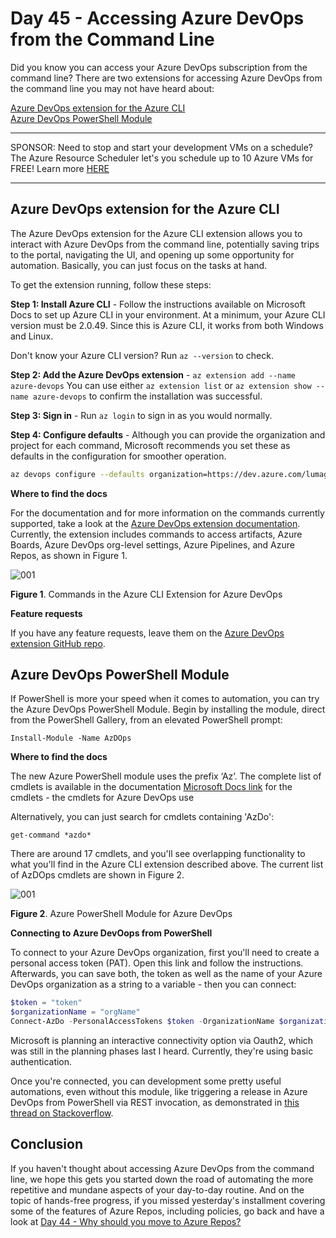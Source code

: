 # Day 45 - Accessing Azure DevOps from the Command Line

Did you know you can access your Azure DevOps subscription from the command line? There are two extensions for accessing Azure DevOps from the command line you may not have heard about:

[Azure DevOps extension for the Azure CLI](#azure-devops-extension-for-the-azure-cli) </br>
[Azure DevOps PowerShell Module](#azure-devops-powershell-module) </br>

***
SPONSOR: Need to stop and start your development VMs on a schedule? The Azure Resource Scheduler let's you schedule up to 10 Azure VMs for FREE! Learn more [HERE](https://azuremarketplace.microsoft.com/en-us/marketplace/apps/lumagatena.resourcescheduler?tab=Overview)
***

## Azure DevOps extension for the Azure CLI

The  Azure DevOps extension for the Azure CLI extension allows you to interact with Azure DevOps from the command line, potentially saving trips to the portal, navigating the UI, and opening up some opportunity for automation. Basically, you can just focus on the tasks at hand.

To get the extension running, follow these steps:

**Step 1: Install Azure CLI** - Follow the instructions available on Microsoft Docs to set up Azure CLI in your environment. At a minimum, your Azure CLI version must be 2.0.49. Since this is Azure CLI, it works from both Windows and Linux.

Don't know your Azure CLI version? Run `az --version` to check.

**Step 2: Add the Azure DevOps extension** - `az extension add --name azure-devops` You can use either `az extension list` or `az extension show --name azure-devops` to confirm the installation was successful.

**Step 3: Sign in** - Run `az login` to sign in as you would normally.

**Step 4: Configure defaults** - Although you can provide the organization and project for each command, Microsoft recommends you set these as defaults in the configuration for smoother operation.

``` Bash
az devops configure --defaults organization=https://dev.azure.com/lumagate project=100DaysOfIaC
```

**Where to find the docs**

For the documentation and for more information on the commands currently supported, take a look at the [Azure DevOps extension documentation](https://docs.microsoft.com/cli/azure/ext/azure-devops/?view=azure-cli-latest). Currently, the extension includes commands to access artifacts, Azure Boards, Azure DevOps org-level settings, Azure Pipelines, and Azure Repos, as shown in Figure 1.

![001](../images/day45/fig1.azdo.cli.cmds.jpg)

**Figure 1**. Commands in the Azure CLI Extension for Azure DevOps

**Feature requests**

If you have any feature requests, leave them on the [Azure DevOps extension GitHub repo](https://github.com/Microsoft/azure-devops-cli-extension).

## Azure DevOps PowerShell Module

If PowerShell is more your speed when it comes to automation, you can try the Azure DevOps PowerShell Module. Begin by installing the module, direct from the PowerShell Gallery, from an elevated PowerShell prompt:

`Install-Module -Name AzDOps`

**Where to find the docs**

The new Azure PowerShell module uses the prefix ‘Az’. The complete list of cmdlets is available in the documentation [Microsoft Docs link](https://docs.microsoft.com/en-us/powershell/azure/new-azureps-module-az?view=azps-1.1.0) for the cmdlets - the cmdlets for Azure DevOps use 

Alternatively, you can just search for cmdlets containing 'AzDo':

`get-command *azdo*`

There are around 17 cmdlets, and you'll see overlapping functionality to what you'll find in the Azure CLI extension described above. The current list of AzDOps cmdlets are shown in Figure 2.


![001](../images/day45/fig2.azdo.post.cmds.jpg)

**Figure 2**. Azure PowerShell Module for Azure DevOps

**Connecting to Azure DevOops from PowerShell**

To connect to your Azure DevOps organization, first you'll need to create a personal access token (PAT). Open this link and follow the instructions. Afterwards, you can save both, the token as well as the name of your Azure DevOps organization as a string to a variable - then you can connect:

``` PowerShell
$token = "token"
$organizationName = "orgName"
Connect-AzDo -PersonalAccessTokens $token -OrganizationName $organizationName
```

Microsoft is planning an interactive connectivity option via Oauth2, which was still in the planning phases last I heard. Currently, they're using basic authentication.

Once you're connected, you can development some pretty useful automations, even without this module, like triggering a release in Azure DevOps from PowerShell via REST invocation, as demonstrated in [this thread on Stackoverflow](https://stackoverflow.com/questions/52876016/azure-devops-trigger-a-release-from-powershell-and-passing-process-variable-s).

## Conclusion

If you haven't thought about accessing Azure DevOps from the command line, we hope this gets you started down the road of automating the more repetitive and mundane aspects of your day-to-day routine. And on the topic of hands-free progress, if you missed yesterday's installment covering some of the features of Azure Repos, including policies, go back and have a look at [Day 44 - Why should you move to Azure Repos?](https://github.com/starkfell/100DaysOfIaC/blob/master/articles/day.44.move.to.azure.repos.md)
